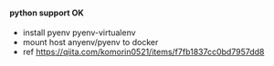 #### python support OK
- install pyenv pyenv-virtualenv
- mount host anyenv/pyenv to docker 
- ref https://qiita.com/komorin0521/items/f7fb1837cc0bd7957dd8

